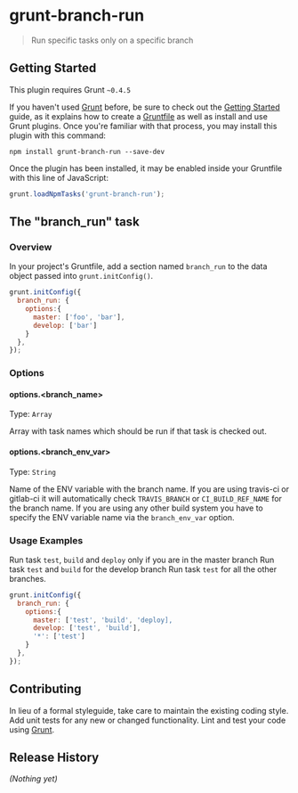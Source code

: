 # grunt-branch-run

> Run specific tasks only on a specific branch

## Getting Started
This plugin requires Grunt `~0.4.5`

If you haven't used [Grunt](http://gruntjs.com/) before, be sure to check out the [Getting Started](http://gruntjs.com/getting-started) guide, as it explains how to create a [Gruntfile](http://gruntjs.com/sample-gruntfile) as well as install and use Grunt plugins. Once you're familiar with that process, you may install this plugin with this command:

```shell
npm install grunt-branch-run --save-dev
```

Once the plugin has been installed, it may be enabled inside your Gruntfile with this line of JavaScript:

```js
grunt.loadNpmTasks('grunt-branch-run');
```

## The "branch_run" task

### Overview
In your project's Gruntfile, add a section named `branch_run` to the data object passed into `grunt.initConfig()`.

```js
grunt.initConfig({
  branch_run: {
    options:{
      master: ['foo', 'bar'],
      develop: ['bar']
    }
  },
});
```

### Options

#### options.<branch_name>
Type: `Array`

Array with task names which should be run if that task is checked out.

#### options.<branch_env_var>
Type: `String`

Name of the ENV variable with the branch name. 
If you are using travis-ci or gitlab-ci it will automatically check `TRAVIS_BRANCH` or `CI_BUILD_REF_NAME` for the branch name.
If you are using any other build system you have to specify the ENV variable name via the `branch_env_var` option.



### Usage Examples

Run task `test`, `build` and `deploy` only if you are in the master branch
Run task `test` and `build` for the develop branch
Run task `test` for all the other branches.

```js
grunt.initConfig({
  branch_run: {
    options:{
      master: ['test', 'build', 'deploy],
      develop: ['test', 'build'],
      '*': ['test']
    }
  },
});
```

## Contributing
In lieu of a formal styleguide, take care to maintain the existing coding style. Add unit tests for any new or changed functionality. Lint and test your code using [Grunt](http://gruntjs.com/).

## Release History
_(Nothing yet)_
